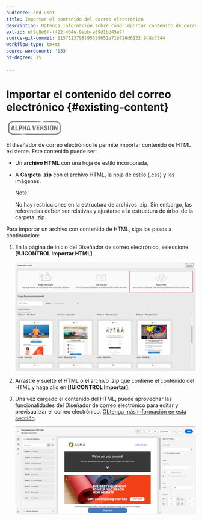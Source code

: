 ```yaml
---
audience: end-user
title: Importar el contenido del correo electrónico
description: Obtenga información sobre cómo importar contenido de correo electrónico
exl-id: ef9c8e6f-f422-404e-9ebb-a89d1bd45e7f
source-git-commit: 1157113798f95329651e71b726d6132f9d8c7544
workflow-type: tm+mt
source-wordcount: '133'
ht-degree: 3%

---
```


# Importar el contenido del correo electrónico {#existing-content}

![](../assets/do-not-localize/badge.png)

El diseñador de correo electrónico le permite importar contenido de HTML existente. Este contenido puede ser:

* Un **archivo HTML** con una hoja de estilo incorporada,
* A **Carpeta .zip** con el archivo HTML, la hoja de estilo (.css) y las imágenes.

   >[!NOTE]
   >
   >No hay restricciones en la estructura de archivos .zip. Sin embargo, las referencias deben ser relativas y ajustarse a la estructura de árbol de la carpeta .zip.

Para importar un archivo con contenido de HTML, siga los pasos a continuación:

1. En la página de inicio del Diseñador de correo electrónico, seleccione **[!UICONTROL Importar HTML]**.

   ![](assets/import-html_2.png)

1. Arrastre y suelte el HTML o el archivo .zip que contiene el contenido del HTML y haga clic en **[!UICONTROL Importar]**.

1. Una vez cargado el contenido del HTML, puede aprovechar las funcionalidades del Diseñador de correo electrónico para editar y previsualizar el correo electrónico. [Obtenga más información en esta sección](create-email-content.md).

   ![](assets/html-imported.png)